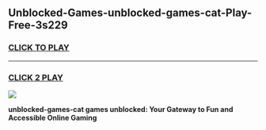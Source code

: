 
## Unblocked-Games-unblocked-games-cat-Play-Free-3s229
<h3>
<a href="https://premium76.site?title=unblocked-games-cat&ref=23A">CLICK TO PLAY</a></h3>
<hr>

<h3>
<a href="https://premium76.site?title=unblocked-games-cat&ref=23A">CLICK 2 PLAY</a>
  
</h3>

<a href="https://premium76.site?title=unblocked-games-cat&ref=23A"><img src="https://clearcache.store/games.png"></a>


**unblocked-games-cat games unblocked: Your Gateway to Fun and Accessible Online Gaming**
